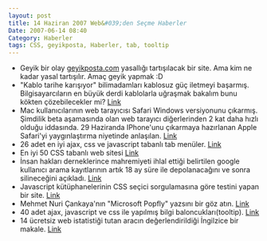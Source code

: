 ```yaml
---
layout: post
title: 14 Haziran 2007 Web&#039;den Seçme Haberler
Date: 2007-06-14 08:40
Category: Haberler
tags: CSS, geyikposta, Haberler, tab, tooltip
---
```


-   Geyik bir olay [geyikposta.com][] yasallığı tartışılacak bir site.
    Ama kim ne kadar yasal tartışılır. Amaç geyik yapmak :D
-   "Kablo tarihe karışıyor" bilimadamları kablosuz güç iletmeyi
    başarmış. Bilgisayarcıların en büyük derdi kablolarla uğraşmak
    bakalım bunu kökten çözebilecekler mi? [Link][]
-   Mac kullanıcılarının web tarayıcısı Safari Windows versiyonunu
    çıkarmış. Şimdilik beta aşamasında olan web tarayıcı diğerlerinden 2
    kat daha hızlı olduğu iddasında. 29 Haziranda IPhone'unu çıkarmaya
    hazırlanan Apple Safari'yi yaygınlaştırma niyetinde anlaşılan.
    [Link][1]
-   26 adet en iyi ajax, css ve javascript tabanlı tab menüler.
    [Link][2]
-   En iyi 50 CSS tabanlı web sitesi [Link][3]
-   İnsan hakları derneklerince mahremiyeti ihlal ettiği belirtilen
    google kullanıcı arama kayıtlarının artık 18 ay süre ile
    depolanacağını ve sonra silineceğini açıkladı. [Link][4]
-   Javascript kütüphanelerinin CSS seçici sorgulamasına göre testini
    yapan bir site. [Link][5]
-   Mehmet Nuri Çankaya'nın "Microsoft Popfly" yazsını bir göz atın.
    [Link][6]
-   40 adet ajax, javascript ve css ile yapılmış bilgi
    baloncukları(tooltip). [Link][7]
-   14 ücretsiz web istatistiği tutan aracın değerlendirildiği İngilzice
    bir makale. [Link][8]


  [geyikposta.com]: http://www.geyikposta.com/
  [Link]: http://www.ntvmsnbc.com/news/410595.asp "Link"
  [1]: http://www.apple.com/safari/ "Link"
  [2]: http://www.wittysparks.com/2007/06/10/26-best-ways-to-implement-ajax-css-and-javascript-based-tabs/
    "Link"
  [3]: http://usabilitychecklist.blogspot.com/2007/06/50-beautiful-css-based-web-designs.html
    "Link"
  [4]: http://www.internethaber.com/news_detail.php?id=89298 "Link"
  [5]: http://mootools.net/slickspeed/ "Link"
  [6]: http://www.nuricankaya.com/default.asp?gunluk_id=201 "Link"
  [7]: http://www.smashingmagazine.com/2007/06/12/tooltips-scripts-ajax-javascript-css-dhtml/
    "Link"
  [8]: http://http://www.hongkiat.com/blog/top-14-free-web-statistics-tools/
    "Link"
